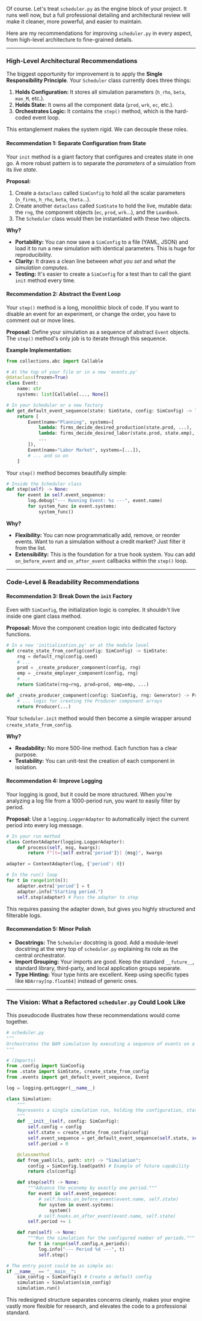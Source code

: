 Of course. Let's treat `scheduler.py` as the engine block of your project. It runs well now, but a full professional detailing and architectural review will make it cleaner, more powerful, and easier to maintain.

Here are my recommendations for improving `scheduler.py` in every aspect, from high-level architecture to fine-grained details.

---
### High-Level Architectural Recommendations

The biggest opportunity for improvement is to apply the **Single Responsibility Principle**. Your `Scheduler` class currently does three things:
1.  **Holds Configuration:** It stores all simulation parameters (`h_rho`, `beta`, `max_M`, etc.).
2.  **Holds State:** It owns all the component data (`prod`, `wrk`, `ec`, etc.).
3.  **Orchestrates Logic:** It contains the `step()` method, which is the hard-coded event loop.

This entanglement makes the system rigid. We can decouple these roles.

#### Recommendation 1: Separate Configuration from State

Your `init` method is a giant factory that configures and creates state in one go. A more robust pattern is to separate the *parameters* of a simulation from its *live state*.

**Proposal:**
1.  Create a `dataclass` called `SimConfig` to hold all the scalar parameters (`n_firms`, `h_rho`, `beta`, `theta`...).
2.  Create another `dataclass` called `SimState` to hold the live, mutable data: the `rng`, the component objects (`ec`, `prod`, `wrk`...), and the `LoanBook`.
3.  The `Scheduler` class would then be instantiated with these two objects.

**Why?**
* **Portability:** You can now save a `SimConfig` to a file (YAML, JSON) and load it to run a new simulation with identical parameters. This is huge for reproducibility.
* **Clarity:** It draws a clean line between *what you set* and *what the simulation computes*.
* **Testing:** It's easier to create a `SimConfig` for a test than to call the giant `init` method every time.

#### Recommendation 2: Abstract the Event Loop

Your `step()` method is a long, monolithic block of code. If you want to disable an event for an experiment, or change the order, you have to comment out or move lines.

**Proposal:**
Define your simulation as a sequence of abstract `Event` objects. The `step()` method's only job is to iterate through this sequence.

**Example Implementation:**
```python
from collections.abc import Callable

# At the top of your file or in a new 'events.py'
@dataclass(frozen=True)
class Event:
    name: str
    systems: list[Callable[..., None]]

# In your Scheduler or a new factory
def get_default_event_sequence(state: SimState, config: SimConfig) -> list[Event]:
    return [
        Event(name="Planning", systems=[
            lambda: firms_decide_desired_production(state.prod, ...),
            lambda: firms_decide_desired_labor(state.prod, state.emp),
            ...
        ]),
        Event(name="Labor Market", systems=[...]),
        # ... and so on
    ]
```
Your `step()` method becomes beautifully simple:
```python
# Inside the Scheduler class
def step(self) -> None:
    for event in self.event_sequence:
        log.debug("--- Running Event: %s ---", event.name)
        for system_func in event.systems:
            system_func()
```

**Why?**
* **Flexibility:** You can now programmatically add, remove, or reorder events. Want to run a simulation without a credit market? Just filter it from the list.
* **Extensibility:** This is the foundation for a true hook system. You can add `on_before_event` and `on_after_event` callbacks within the `step()` loop.

---

### Code-Level & Readability Recommendations

#### Recommendation 3: Break Down the `init` Factory

Even with `SimConfig`, the initialization logic is complex. It shouldn't live inside one giant class method.

**Proposal:**
Move the component creation logic into dedicated factory functions.

```python
# In a new 'initialization.py' or at the module level
def create_state_from_config(config: SimConfig) -> SimState:
    rng = default_rng(config.seed)
    # ...
    prod = _create_producer_component(config, rng)
    emp = _create_employer_component(config, rng)
    # ...
    return SimState(rng=rng, prod=prod, emp=emp, ...)

def _create_producer_component(config: SimConfig, rng: Generator) -> Producer:
    # ... logic for creating the Producer component arrays
    return Producer(...)
```
Your `Scheduler.init` method would then become a simple wrapper around `create_state_from_config`.

**Why?**
* **Readability:** No more 500-line method. Each function has a clear purpose.
* **Testability:** You can unit-test the creation of each component in isolation.

#### Recommendation 4: Improve Logging

Your logging is good, but it could be more structured. When you're analyzing a log file from a 1000-period run, you want to easily filter by period.

**Proposal:**
Use a `logging.LoggerAdapter` to automatically inject the current period into every log message.

```python
# In your run method
class ContextAdapter(logging.LoggerAdapter):
    def process(self, msg, kwargs):
        return f"[t={self.extra['period']}] {msg}", kwargs

adapter = ContextAdapter(log, {'period': 0})

# In the run() loop
for t in range(int(n)):
    adapter.extra['period'] = t
    adapter.info("Starting period.")
    self.step(adapter) # Pass the adapter to step
```
This requires passing the adapter down, but gives you highly structured and filterable logs.

#### Recommendation 5: Minor Polish

* **Docstrings:** The `Scheduler` docstring is good. Add a module-level docstring at the very top of `scheduler.py` explaining its role as the central orchestrator.
* **Import Grouping:** Your imports are good. Keep the standard `__future__`, standard library, third-party, and local application groups separate.
* **Type Hinting:** Your type hints are excellent. Keep using specific types like `NDArray[np.float64]` instead of generic ones.

---

### The Vision: What a Refactored `scheduler.py` Could Look Like

This pseudocode illustrates how these recommendations would come together.

```python
# scheduler.py
"""
Orchestrates the BAM simulation by executing a sequence of events on a state object.
"""

# (Imports)
from .config import SimConfig
from .state import SimState, create_state_from_config
from .events import get_default_event_sequence, Event

log = logging.getLogger(__name__)

class Simulation:
    """
    Represents a single simulation run, holding the configuration, state, and event loop.
    """
    def __init__(self, config: SimConfig):
        self.config = config
        self.state = create_state_from_config(config)
        self.event_sequence = get_default_event_sequence(self.state, self.config)
        self.period = 0

    @classmethod
    def from_yaml(cls, path: str) -> "Simulation":
        config = SimConfig.load(path) # Example of future capability
        return cls(config)

    def step(self) -> None:
        """Advance the economy by exactly one period."""
        for event in self.event_sequence:
            # self.hooks.on_before_event(event.name, self.state)
            for system in event.systems:
                system()
            # self.hooks.on_after_event(event.name, self.state)
        self.period += 1

    def run(self) -> None:
        """Run the simulation for the configured number of periods."""
        for t in range(self.config.n_periods):
            log.info("--- Period %d ---", t)
            self.step()

# The entry point could be as simple as:
if __name__ == "__main__":
    sim_config = SimConfig() # Create a default config
    simulation = Simulation(sim_config)
    simulation.run()
```

This redesigned structure separates concerns cleanly, makes your engine vastly more flexible for research, and elevates the code to a professional standard.